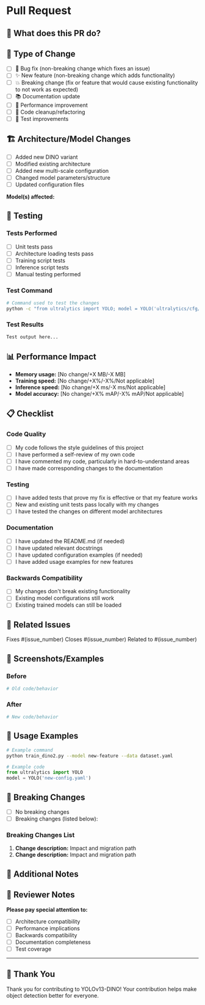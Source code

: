# Pull Request

## 🎯 What does this PR do?

<!-- Provide a clear description of what changes this PR makes -->

## 🔧 Type of Change

<!-- Mark the relevant option with an "x" -->

- [ ] 🐛 Bug fix (non-breaking change which fixes an issue)
- [ ] ✨ New feature (non-breaking change which adds functionality)
- [ ] 💥 Breaking change (fix or feature that would cause existing functionality to not work as expected)
- [ ] 📚 Documentation update
- [ ] 🚀 Performance improvement
- [ ] 🧹 Code cleanup/refactoring
- [ ] 🧪 Test improvements

## 🏗️ Architecture/Model Changes

<!-- If applicable, describe any changes to model architectures -->

- [ ] Added new DINO variant
- [ ] Modified existing architecture
- [ ] Added new multi-scale configuration
- [ ] Changed model parameters/structure
- [ ] Updated configuration files

**Model(s) affected:** <!-- e.g., yolov13-dino3, yolov13-dino3-multi -->

## 🧪 Testing

<!-- Describe the tests that you ran to verify your changes -->

### Tests Performed

- [ ] Unit tests pass
- [ ] Architecture loading tests pass
- [ ] Training script tests
- [ ] Inference script tests
- [ ] Manual testing performed

### Test Command

```bash
# Command used to test the changes
python -c "from ultralytics import YOLO; model = YOLO('ultralytics/cfg/models/v13/yolov13-dino3.yaml'); print('✅ Architecture test passed')"
```

### Test Results

<!-- Paste relevant test output or describe results -->

```
Test output here...
```

## 📊 Performance Impact

<!-- Describe any performance implications -->

- **Memory usage:** [No change/+X MB/-X MB]
- **Training speed:** [No change/+X%/-X%/Not applicable]
- **Inference speed:** [No change/+X ms/-X ms/Not applicable]
- **Model accuracy:** [No change/+X% mAP/-X% mAP/Not applicable]

## 📋 Checklist

<!-- Mark completed items with an "x" -->

### Code Quality

- [ ] My code follows the style guidelines of this project
- [ ] I have performed a self-review of my own code
- [ ] I have commented my code, particularly in hard-to-understand areas
- [ ] I have made corresponding changes to the documentation

### Testing

- [ ] I have added tests that prove my fix is effective or that my feature works
- [ ] New and existing unit tests pass locally with my changes
- [ ] I have tested the changes on different model architectures

### Documentation

- [ ] I have updated the README.md (if needed)
- [ ] I have updated relevant docstrings
- [ ] I have updated configuration examples (if needed)
- [ ] I have added usage examples for new features

### Backwards Compatibility

- [ ] My changes don't break existing functionality
- [ ] Existing model configurations still work
- [ ] Existing trained models can still be loaded

## 🔗 Related Issues

<!-- Link any related issues -->

Fixes #(issue_number)
Closes #(issue_number)
Related to #(issue_number)

## 📸 Screenshots/Examples

<!-- If applicable, add screenshots or code examples -->

### Before

```python
# Old code/behavior
```

### After

```python
# New code/behavior
```

## 📖 Usage Examples

<!-- If adding new features, provide usage examples -->

```bash
# Example command
python train_dino2.py --model new-feature --data dataset.yaml
```

```python
# Example code
from ultralytics import YOLO
model = YOLO('new-config.yaml')
```

## 🚨 Breaking Changes

<!-- If this PR contains breaking changes, list them here -->

- [ ] No breaking changes
- [ ] Breaking changes (listed below):

### Breaking Changes List

1. **Change description:** Impact and migration path
2. **Change description:** Impact and migration path

## 📝 Additional Notes

<!-- Any additional information that reviewers should know -->

## 🤝 Reviewer Notes

<!-- Notes for reviewers about specific areas to focus on -->

**Please pay special attention to:**

- [ ] Architecture compatibility
- [ ] Performance implications  
- [ ] Backwards compatibility
- [ ] Documentation completeness
- [ ] Test coverage

---

## 🙏 Thank You

Thank you for contributing to YOLOv13-DINO! Your contribution helps make object detection better for everyone.